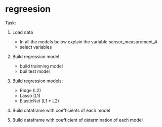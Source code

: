 # regreesion

Task:

1. Load data
   - In all the models below explain the variable sensor_measurement_4
   - select variables

2. Build regression model
   - build trainning model
   - buil test model

3. Build regression models:
   - Ridge (L2)
   - Lasso (L1)
   - ElasticNet (L1 + L2)

4. Build dataframe with coefficients of each model

5. Build dataframe with coefficient of determination of each model
